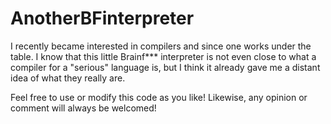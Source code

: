 # AnotherBFinterpreter

I recently became interested in compilers and since one works under the table.
I know that this little Brainf*** interpreter is not even close to what a compiler for a "serious" language is, but I think it already gave me a distant idea of ​​what they really are.

Feel free to use or modify this code as you like! Likewise, any opinion or comment will always be welcomed!
